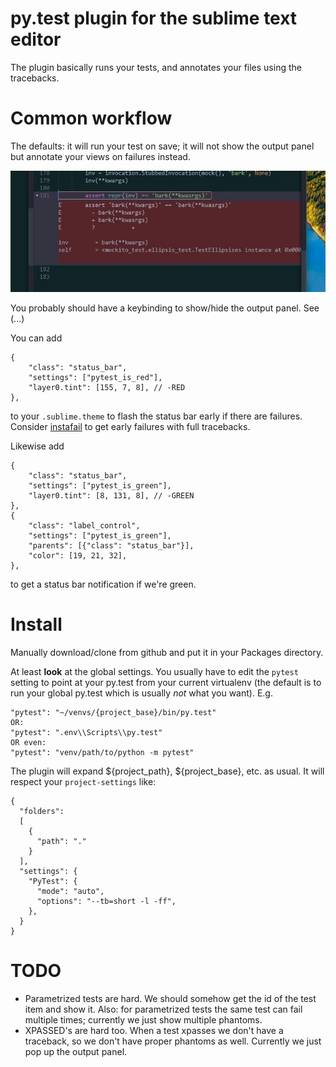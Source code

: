 # py.test plugin for the sublime text editor

The plugin basically runs your tests, and annotates your files using the tracebacks.

# Common workflow

The defaults: it will run your test on save; it will not show the output panel but annotate your views on failures instead.

![annotated view showing phantom](phantom.jpg)

You probably should have a keybinding to show/hide the output panel. See (...)

You can add

    {
        "class": "status_bar",
        "settings": ["pytest_is_red"],
        "layer0.tint": [155, 7, 8], // -RED
    },

to your `.sublime.theme` to flash the status bar early if there are failures. Consider [instafail](https://github.com/pytest-dev/pytest-instafail) to get early failures with full tracebacks.

Likewise add

    {
        "class": "status_bar",
        "settings": ["pytest_is_green"],
        "layer0.tint": [8, 131, 8], // -GREEN
    },
    {
        "class": "label_control",
        "settings": ["pytest_is_green"],
        "parents": [{"class": "status_bar"}],
        "color": [19, 21, 32],
    },

to get a status bar notification if we're green.


# Install

Manually download/clone from github and put it in your Packages directory.

At least **look** at the global settings. You usually have to edit the `pytest` setting to point at your py.test from your current virtualenv (the default is to run your global py.test which is usually *not* what you want). E.g.

    "pytest": "~/venvs/{project_base}/bin/py.test"
    OR:
    "pytest": ".env\\Scripts\\py.test"
    OR even:
    "pytest": "venv/path/to/python -m pytest"

The plugin will expand ${project_path}, ${project_base}, etc. as usual. It will respect your `project-settings` like:

    {
      "folders":
      [
        {
          "path": "."
        }
      ],
      "settings": {
        "PyTest": {
          "mode": "auto",
          "options": "--tb=short -l -ff",
        },
      }
    }

# TODO

- Parametrized tests are hard. We should somehow get the id of the test item and show it. Also: for parametrized tests the same test can fail multiple times; currently we just show multiple phantoms.
- XPASSED's are hard too. When a test xpasses we don't have a traceback, so we don't have proper phantoms as well. Currently we just pop up the output panel.

